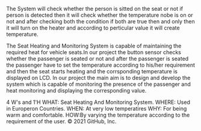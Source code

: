 The System will check whether the person is sitted on the seat or not if person is detected then it will check whether the temperature nobe is on or not and after checking both the condition if both are true then and only then it will turn on the heater and according to perticular value it will create temperature.

The Seat Heating and Monitoring System is capable of maintaining the required heat for vehicle seats.In our project the button sensor checks whether the passenger is seated or not and after the passenger is seated the passenger have to set the temperature according to his/her requirement and then the seat starts heating and the corrsponding temperature is displayed on LCD. In our project the main aim is to design and develop the system which is capable of monitoring the presence of the passenger and heat monitoring and displaying the corresponding value.

4 W's and 1'H
 WHAT: Seat Heating And Monitoring System.
 WHERE: Used in Europeron Countries.
 WHEN: At very low temperatires
 WHY: For being warm and comfortable.
 HOW:By varying the temperature according to the requirement of the user.
 © 2021 GitHub, Inc.
